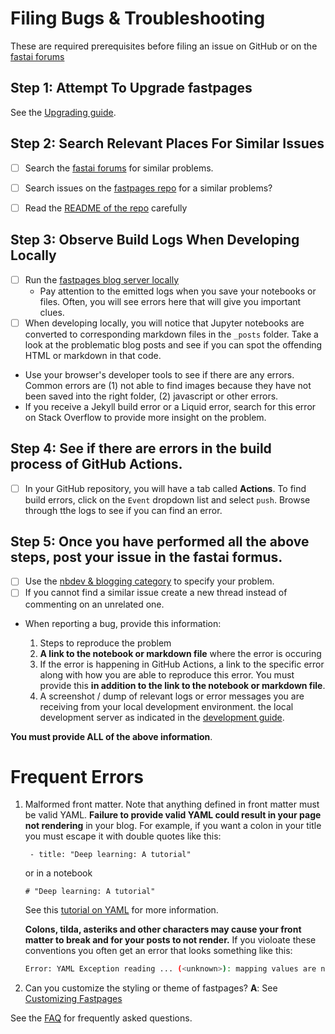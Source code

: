 # Filing Bugs & Troubleshooting

These are required prerequisites before filing an issue on GitHub or on the [fastai forums](https://forums.fast.ai/)

## Step 1: Attempt To Upgrade fastpages

See the [Upgrading guide](https://github.com/fastai/fastpages/blob/master/_fastpages_docs/UPGRADE.md).

## Step 2: Search Relevant Places For Similar Issues

- [ ] Search the [fastai forums](https://forums.fast.ai/) for similar problems.
- [ ] Search issues on the [fastpages repo](https://github.com/fastai/fastpages/) for a similar problems?
- [ ] Read the [README of the repo](https://github.com/fastai/fastpages/blob/master/README.md) carefully


## Step 3: Observe Build Logs When Developing Locally

- [ ] Run the [fastpages blog server locally](DEVELOPMENT.md)
    - Pay attention to the emitted logs when you save your notebooks or files. Often, you will see errors here that will give you important clues.
- [ ] When developing locally, you will notice that Jupyter notebooks are converted to corresponding markdown files in the `_posts` folder.  Take a look at the problematic blog posts and see if you can spot the offending HTML or markdown in that code.
- Use your browser's developer tools to see if there are any errors.  Common errors are (1) not able to find images because they have not been saved into the right folder, (2) javascript or other errors.
- If you receive a Jekyll build error or a Liquid error, search for this error on Stack Overflow to provide more insight on the problem.

## Step 4: See if there are errors in the build process of GitHub Actions.

- [ ] In your GitHub repository, you will have a tab called **Actions**.  To find build errors, click on the `Event` dropdown list and select `push`.  Browse through tthe logs to see if you can find an error.


## Step 5: Once you have performed all the above steps, post your issue in the fastai formus.

- [ ] Use the [nbdev & blogging category](https://forums.fast.ai/c/fastai-users/nbdev/48) to specify your problem.
- [ ] If you cannot find a similar issue create a new thread instead of commenting on an unrelated one.
- When reporting a bug, provide this information:

    1. Steps to reproduce the problem
    2. **A link to the notebook or markdown file** where the error is occuring
    3. If the error is happening in GitHub Actions, a link to the specific error along with how you are able to reproduce this error.  You must provide this **in addition to the link to the notebook or markdown file**.
    4. A screenshot / dump of relevant logs or error messages you are receiving from your local development environment. the local development server as indicated in the [development guide](https://github.com/fastai/fastpages/blob/master/_fastpages_docs/DEVELOPMENT.md).


**You must provide ALL of the above information**.

# Frequent Errors

1. Malformed front matter.  Note that anything defined in front matter must be valid YAML.  **Failure to provide valid YAML could result in your page not rendering** in your blog.  For example, if you want a colon in your title you must escape it with double quotes like this:

    ` - title: "Deep learning: A tutorial"`

    or in a notebook

    `# "Deep learning: A tutorial"`

    See this [tutorial on YAML](https://rollout.io/blog/yaml-tutorial-everything-you-need-get-started/) for more information.

    **Colons, tilda, asteriks and other characters may cause your front matter to break and for your posts to not render.**  If you violoate these conventions you often get an error that looks something like this:

    ```bash
    Error: YAML Exception reading ... (<unknown>): mapping values are not allowed
    ```

2. Can you customize the styling or theme of fastpages?  **A**: See [Customizing Fastpages](https://github.com/fastai/fastpages#customizing-fastpages)

See the [FAQ](https://github.com/fastai/fastpages#faq) for frequently asked questions.
